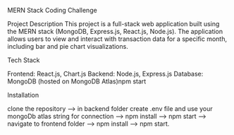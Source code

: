 MERN Stack Coding Challenge 

Project Description
This project is a full-stack web application built using the MERN stack (MongoDB, Express.js, React.js, Node.js). The application allows users to view and interact with transaction data for a specific month, including bar and pie chart visualizations.

Tech Stack


Frontend: React.js, Chart.js
Backend: Node.js, Express.js
Database: MongoDB (hosted on MongoDB Atlas)npm start

Installation


clone the repository  -->  in backend folder create .env file and use your mongoDb atlas string for connection  --> npm install --> npm start --> navigate to frontend folder --> npm install --> npm start.


